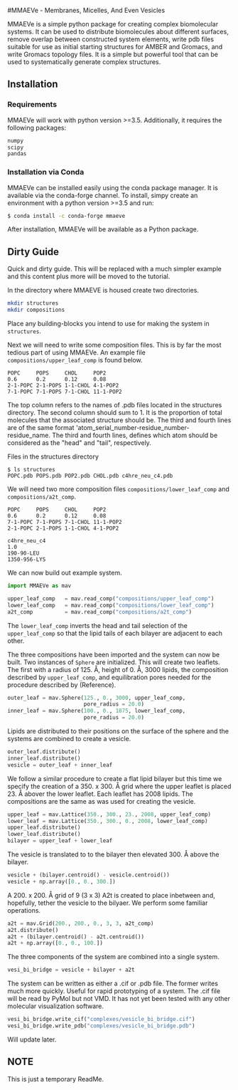 #MMAEVe - Membranes, Micelles, And Even Vesicles

MMAEVe is a simple python package for creating complex biomolecular systems. It can be used to distribute biomolecules about different surfaces, remove overlap between constructed system elements, write pdb files suitable for use as initial starting structures for AMBER and Gromacs, and write Gromacs topology files. It is a simple but powerful tool that can be used to systematically generate complex structures.

## Installation

### Requirements

MMAEVe will work with python version >=3.5. Additionally, it requires the following packages:

```bash
numpy
scipy
pandas
```

### Installation via Conda

MMAEVe can be installed easily using the conda package manager. It is available via the conda-forge channel. To install, simpy create an environment with a python version >=3.5 and run:

```bash
$ conda install -c conda-forge mmaeve
```

After installation, MMAEVe will be available as a Python package.

## Dirty Guide

Quick and dirty guide. This will be replaced with a much simpler example and this content plus more will be moved to the tutorial.

In the directory where MMAEVE is housed create two directories.
```bash
mkdir structures
mkdir compositions
```
Place any building-blocks you intend to use for making the system in `structures`.

Next we will need to write some composition files. This is by far the most tedious part of using MMAEVe. An example file `compositions/upper_leaf_comp` is found below.

```
POPC     POPS     CHOL     POP2
0.6      0.2      0.12     0.08
2-1-POPC 2-1-POPS 1-1-CHOL 4-1-POP2
7-1-POPC 7-1-POPS 7-1-CHOL 11-1-POP2
```

The top column refers to the names of .pdb files located in the structures directory. The second column should sum to 1. It is the proportion of total molecules that the associated structure should be. The third and fourth lines are of the same format 'atom\_serial\_number-residue\_number-residue\_name. The third and fourth lines, defines which atom should be considered as the "head" and "tail", respectively.

Files in the structures directory
```
$ ls structures
POPC.pdb POPS.pdb POP2.pdb CHOL.pdb c4hre_neu_c4.pdb
```

We will need two more composition files `compositions/lower_leaf_comp` and `compositions/a2t_comp`.

```
POPC     POPS     CHOL     POP2
0.6      0.2      0.12     0.08
7-1-POPC 7-1-POPS 7-1-CHOL 11-1-POP2
2-1-POPC 2-1-POPS 1-1-CHOL 4-1-POP2
```

```
c4hre_neu_c4
1.0
190-90-LEU
1350-956-LYS
```

We can now build out example system.

```python
import MMAEVe as mav

upper_leaf_comp   = mav.read_comp("compositions/upper_leaf_comp")
lower_leaf_comp   = mav.read_comp("compositions/lower_leaf_comp")
a2t_comp          = mav.read_comp("compositions/a2t_comp")
```
The `lower_leaf_comp` inverts the head and tail selection of the `upper_leaf_comp` so that the lipid tails of each bilayer are adjacent to each other.

The three compositions have been imported and the system can now be built. Two instances of `Sphere` are initialized. This will create two leaflets. The first with a radius of 125. Å, height of 0. Å, 3000 lipids, the composition described by `upper_leaf_comp`, and equilibration pores needed for the procedure described by (Reference).

```python
outer_leaf = mav.Sphere(125., 0., 3000, upper_leaf_comp,
                        pore_radius = 20.0)
inner_leaf = mav.Sphere(100., 0., 1875, lower_leaf_comp,
                        pore_radius = 20.0)
```

Lipids are distributed to their positions on the surface of the sphere and the systems are combined to create a vesicle.
```python
outer_leaf.distribute()
inner_leaf.distribute()
vesicle = outer_leaf + inner_leaf
```

We follow a similar procedure to create a flat lipid bilayer but this time we specify the creation of a 350. x 300. Å grid where the upper leaflet is placed 23. Å abover the lower leaflet. Each leaflet has 2008 lipids. The compositions are the same as was used for creating the vesicle.
```python
upper_leaf = mav.Lattice(350., 300., 23., 2008, upper_leaf_comp)
lower_leaf = mav.Lattice(350., 300., 0., 2008, lower_leaf_comp)
upper_leaf.distribute()
lower_leaf.distribute()
bilayer = upper_leaf + lower_leaf
```

The vesicle is translated to to the bilayer then elevated 300. Å above the bilayer.
```python
vesicle + (bilayer.centroid() - vesicle.centroid())
vesicle + np.array([0., 0., 300.])
```

A 200. x 200. Å grid of 9 (3 x 3) A2t is created to place inbetween and, hopefully, tether the vesicle to the bilyaer. We perform some familiar operations.
``` python
a2t = mav.Grid(200., 200., 0., 3, 3, a2t_comp)
a2t.distribute()
a2t + (bilayer.centroid() - a2t.centroid())
a2t + np.array([0., 0., 100.])
```

The three components of the system are combined into a single system.
``` python
vesi_bi_bridge = vesicle + bilayer + a2t
```

The system can be written as either a .cif or .pdb file. The former writes much more quickly. Useful for rapid prototyping of a system. The .cif file will be read by PyMol but not VMD. It has not yet been tested with any other molecular visualization software.
```python
vesi_bi_bridge.write_cif("complexes/vesicle_bi_bridge.cif")
vesi_bi_bridge.write_pdb("complexes/vesicle_bi_bridge.pdb")
```

Will update later. 

## NOTE

This is just a temporary ReadMe.



